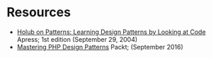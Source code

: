 # Resources

* [Holub on Patterns: Learning Design Patterns by Looking at Code](https://link.springer.com/book/10.1007/978-1-4302-0725-2)
  Apress; 1st edition (September 29, 2004)
* [Mastering PHP Design Patterns](https://www.packtpub.com/product/mastering-php-design-patterns/9781785887130) Packt; (September 2016)